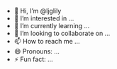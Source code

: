 - 👋 Hi, I’m @ljglily
- 👀 I’m interested in ...
- 🌱 I’m currently learning ...
- 💞️ I’m looking to collaborate on ...
- 📫 How to reach me ...
- 😄 Pronouns: ...
- ⚡ Fun fact: ...

<!---
ljglily/ljglily is a ✨ special ✨ repository because its `README.md` (this file) appears on your GitHub profile.
You can click the Preview link to take a look at your changes.
--->
